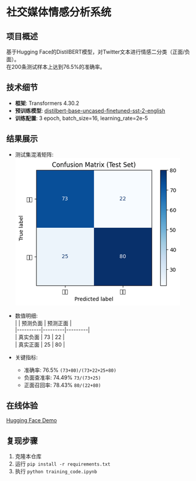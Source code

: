 # 社交媒体情感分析系统

## 项目概述
基于Hugging Face的DistilBERT模型，对Twitter文本进行情感二分类（正面/负面）。  
在200条测试样本上达到76.5%的准确率。

## 技术细节
- **框架**: Transformers 4.30.2  
- **预训练模型**: [distilbert-base-uncased-finetuned-sst-2-english](https://huggingface.co/distilbert-base-uncased-finetuned-sst-2-english)  
- **训练配置**: 3 epoch, batch_size=16, learning_rate=2e-5

## 结果展示
- 测试集混淆矩阵:  
  ![Confusion Matrix](./confusion_matrix.png)  <!-- 直接引用仓库内图片 -->
  
- 数值明细:  
  |          | 预测负面 | 预测正面 |  
  |----------|---------|---------|  
  | 真实负面 | 73      | 22      |  
  | 真实正面 | 25      | 80      |  

- 关键指标:  
  - 准确率: 76.5% `(73+80)/(73+22+25+80)`  
  - 负面查准率: 74.49% `73/(73+25)`  
  - 正面召回率: 78.43% `80/(22+80)`    
## 在线体验
[Hugging Face Demo](https://huggingface.co/spaces/your-username/sentiment-demo)

## 复现步骤
1. 克隆本仓库
2. 运行 `pip install -r requirements.txt`
3. 执行 `python training_code.ipynb`

